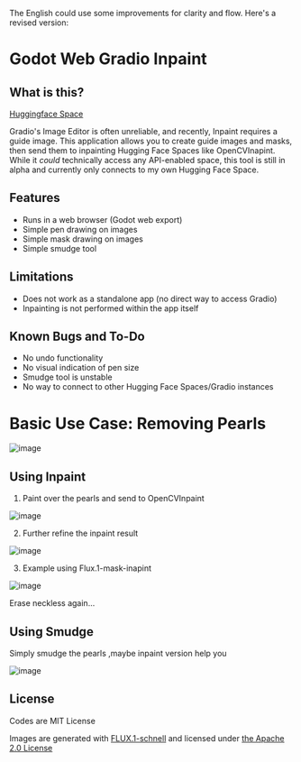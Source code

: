 The English could use some improvements for clarity and flow. Here's a revised version:

# Godot Web Gradio Inpaint

## What is this?
[Huggingface Space](https://huggingface.co/spaces/Akjava/godot-web-gradio-inapint)

Gradio's Image Editor is often unreliable, and recently, Inpaint requires a guide image. This application allows you to create guide images and masks, then send them to inpainting Hugging Face Spaces like OpenCVInapint.  While it *could* technically access any API-enabled space, this tool is still in alpha and currently only connects to my own Hugging Face Space.

## Features

* Runs in a web browser (Godot web export)
* Simple pen drawing on images
* Simple mask drawing on images
* Simple smudge tool

## Limitations

* Does not work as a standalone app (no direct way to access Gradio)
* Inpainting is not performed within the app itself

## Known Bugs and To-Do

* No undo functionality
* No visual indication of pen size
* Smudge tool is unstable
* No way to connect to other Hugging Face Spaces/Gradio instances

# Basic Use Case: Removing Pearls

![image](https://github.com/user-attachments/assets/f460bb1f-62f4-4b15-a067-5473d552c2bb)

## Using Inpaint

1. Paint over the pearls and send to OpenCVInpaint
   
![image](https://github.com/user-attachments/assets/c82002a2-7e2a-4658-aeeb-3f9e11c81166)

2. Further refine the inpaint result

![image](https://github.com/user-attachments/assets/39879d04-33c2-451b-8267-5f1f5312d5df)
   
3. Example using Flux.1-mask-inapint

![image](https://github.com/user-attachments/assets/ccfeb158-7071-4976-bcc1-72e9dab889bc)

Erase neckless again...

## Using Smudge

Simply smudge the pearls ,maybe inpaint version help you

![image](https://github.com/user-attachments/assets/d795a8f5-9102-4537-9610-a202b0f1f24f)

## License
Codes are MIT License

Images are generated with <a href="https://huggingface.co/black-forest-labs/FLUX.1-schnell">FLUX.1-schnell</a> and licensed under <a href="http://www.apache.org/licenses/LICENSE-2.0">the Apache 2.0 License</a>
